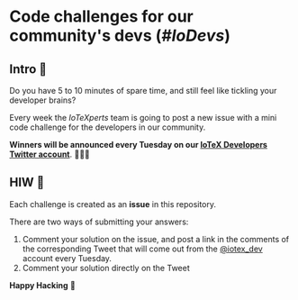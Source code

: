 # Code challenges for our community's devs (*#IoDevs*)

## Intro 🏁
Do you have 5 to 10 minutes of spare time, and still feel like tickling your developer brains?  

Every week the *IoTeXperts* team is going to post a new issue with a mini code challenge for the developers in our community. 

**Winners will be announced every Tuesday on our [IoTeX Developers Twitter account](https://twitter.com/iotex_dev)**. 🎉🎉🎉

## HIW 🤔
Each challenge is created as an **issue** in this repository. 

There are two ways of submitting your answers: 

1. Comment your solution on the issue, and post a link in the comments of the corresponding Tweet that will come out from the [@iotex_dev](https://twitter.com/iotex_dev) account every Tuesday.
2. Comment your solution directly on the Tweet

**Happy Hacking** 🤖
